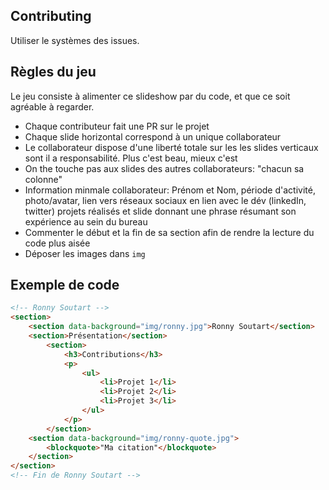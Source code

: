 ## Contributing

Utiliser le systèmes des issues.


## Règles du jeu

Le jeu consiste à alimenter ce slideshow par du code, et que ce soit agréable à regarder.

- Chaque contributeur fait une PR sur le projet
- Chaque slide horizontal correspond à un unique collaborateur
- Le collaborateur dispose d'une liberté totale sur les les slides verticaux sont il  a responsabilité. Plus c'est beau, mieux c'est
- On the touche pas aux slides des autres collaborateurs: "chacun sa colonne"
- Information minmale collaborateur: Prénom et Nom, période d'activité, photo/avatar, lien vers réseaux sociaux en lien avec le dév (linkedIn, twitter) projets réalisés et slide donnant une phrase résumant son expérience au sein du bureau
- Commenter le début et la fin de sa section afin de rendre la lecture du code plus aisée
- Déposer les images dans `img`

## Exemple de code

```html
<!-- Ronny Soutart -->
<section>
    <section data-background="img/ronny.jpg">Ronny Soutart</section>
    <section>Présentation</section>
        <section>
            <h3>Contributions</h3>
            <p>
                <ul>
                    <li>Projet 1</li>
                    <li>Projet 2</li>
                    <li>Projet 3</li>
                </ul>
            </p>
        </section>
    <section data-background="img/ronny-quote.jpg">
        <blockquote>"Ma citation"</blockquote>
    </section>
</section>
<!-- Fin de Ronny Soutart -->
```